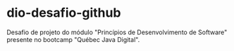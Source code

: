# dio-desafio-github
Desafio de projeto do módulo "Princípios de Desenvolvimento de Software" presente no bootcamp "Québec Java Digital".
